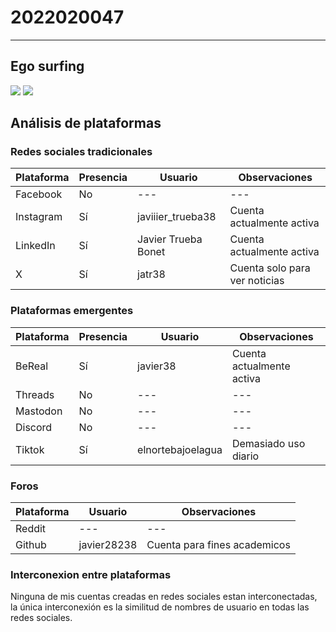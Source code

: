 
# 2022020047
---
## Ego surfing
![](HaveIBeenPwned.png)
![](EgoSurfing-AnibalBayas.png)

## Análisis de plataformas

### Redes sociales tradicionales

| Plataforma | Presencia | Usuario                 | Observaciones                                      |
|------------|----------|-------------------------|----------------------------------------------------|
| Facebook   | No       |         --- | ---                         |
| Instagram  | Sí       | javiiier_trueba38       | Cuenta actualmente activa                         |
| LinkedIn   | Sí       | Javier Trueba Bonet     | Cuenta actualmente activa     |
| X          | Sí       | jatr38                  | Cuenta solo para ver noticias                     |

### Plataformas emergentes

| Plataforma | Presencia | Usuario            | Observaciones          |
|------------|----------|--------------------|------------------------|
| BeReal     | Sí       | javier38     |      Cuenta actualmente activa |
| Threads    | No       | ---                | ---                    |
| Mastodon   | No       | ---                | ---                    |
| Discord    | No       | ---     | ---          |
| Tiktok     | Sí       | elnortebajoelagua     | Demasiado uso diario  |

### Foros

| Plataforma | Usuario                 | Observaciones|
|------------|----------|-------------------------|
| Reddit   |  ---    | ---     |
| Github          | javier28238            | Cuenta para fines academicos  |

### Interconexion entre plataformas

Ninguna de mis cuentas creadas en redes sociales estan interconectadas, la única interconexión es la similitud de nombres de usuario en todas las redes sociales.

